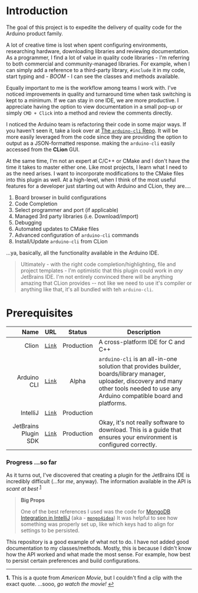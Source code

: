 # Introduction
The goal of this project is to expedite the delivery of quality code for the Arduino product family.
  
A lot of creative time is lost when spent configuring environments, researching hardware, downloading libraries and reviewing documentation.  As a programmer, I find a lot of value in quality code libraries - I'm referring to both commercial and community-managed libraries.  For example, when I can simply add a reference to a third-party library, `#include` it in my code, start typing and - _BOOM_ - I can see the classes and methods available.
 
 Equally important to me is the workflow among teams I work with.  I've noticed improvements in quality and turnaround time when task switching is kept to a minimum.  If we can stay in one IDE, we are more productive.  I appreciate having the option to view documentation in a small pop-up or simply `CMD + Click` into a method and review the comments directly.


I noticed the Arduino team is refactoring their code in some major ways.  If you haven't seen it, take a look over at [ The `arduino-cli` Repo](https://github.com/arduino/arduino-cli). It will be more easily leveraged from the code since they are providing the option to output as a JSON-formatted response.  making the `arduino-cli` easily accessed from the **CLion** GUI.

At the same time, I'm not an expert at C/C++ or CMake and I don't have the time it takes to master either one.  Like most projects, I learn what I need to as the need arises.  I want to incorporate modifications to the CMake files into this plugin as well.  At a high-level, when I think of the most useful features for a developer just starting out with Arduino and CLion, they are....

 1. Board browser in build configurations
 2. Code Completion
 3. Select programmer and port (if applicable)
 4. Managed 3rd party libraries (i.e. Download/import)
 5. Debugging
 6. Automated updates to CMake files
 7. Advanced configuration of `arduino-cli` commands
 8. Install/Update `arduino-cli` from CLion 

...ya, basically, all the functionality available in the Arduino IDE.

> Ultimately - with the right code completion/highlighting, file and project templates - I'm optimistic that this plugin could work in _any_ JetBrains IDE.  I'm not entirely convinced there will be anything amazing that CLion provides -- not like we need to use it's compiler or anything like that, it's all bundled with teh `arduino-cli`.

# Prerequisites

| Name  | URL | Status | Description |
|------:|:-----:|:--------:|-------------|
| Clion | [`Link`](https://www.jetbrains.com/clion/)| Production | A cross-platform IDE for C and C++ |
| Arduino CLI | [`Link`](https://github.com/arduino/arduino-cli) | Alpha | `arduino-cli` is an all-in-one solution that provides builder, boards/library manager, uploader, discovery and many other tools needed to use any Arduino compatible board and platforms. |
| IntelliJ | [`Link`](https://www.jetbrains.com/idea) | Production | |
| JetBrains Plugin SDK | [`Link`](https://www.jetbrains.org/intellij/sdk/docs/basics/getting_started/setting_up_environment.html) | Production | Okay, it's not really software to download.  This is a guide that ensures your environment is configured correctly. |

### Progress ...so far
As it turns out, I've discovered that creating a plugin for the JetBrains IDE is incredibly difficult (...for _me_, anyway).  The information available in the API is _scant at best_ <sup id="am1">[1](#am)</sup>

 > **Big Props**
 >
 > One of the best references I used was the code for [MongoDB Integration in IntelliJ](https://github.com/dboissier/mongo4idea) (aka - [`mongo4idea`](https://github.com/dboissier/mongo4idea))
 > It was helpful to see how something was properly set up, like which keys had to align for settings to be persisted. 

This repository is a good example of what not to do.  I have not added good documentation to my classes/methods.  Mostly, this is because I didn't know how the API worked and what made the most sense.  For example, how best to persist certain preferences and build configurations.

-----------
<b id="am">1.</b>  This is a quote from _American Movie_, but I couldn't find a clip with the exact quote.  ...sooo, _go watch the movie!_  [↩](#am1)